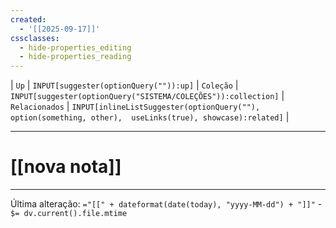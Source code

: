 ```yaml
---
created:
  - '[[2025-09-17]]'
cssclasses:
  - hide-properties_editing
  - hide-properties_reading
---
```

| `Up` | `INPUT[suggester(optionQuery("")):up]`    | `Coleção` | `INPUT[suggester(optionQuery("SISTEMA/COLEÇÕES")):collection]`   | `Relacionados` | `INPUT[inlineListSuggester(optionQuery(""), option(something, other),  useLinks(true), showcase):related]`  |



---
# [[nova nota]] 



---

Última alteração:   `="[[" + dateformat(date(today), "yyyy-MM-dd") + "]]"` - `$= dv.current().file.mtime`